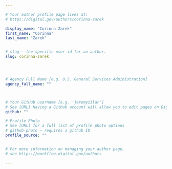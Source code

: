 ```yaml
---

# Your author profile page lives at:
# https://digital.gov/authors/corinna-zarek

display_name: "Corinna Zarek"
first_name: "Corinna"
last_name: "Zarek"


# slug — the specific user-id for an author.
slug: corinna-zarek




# Agency Full Name [e.g. U.S. General Services Administration]
agency_full_name: ""



# Your GitHub username [e.g. 'jeremyzilar']
# See [URL] Having a GitHub account will allow you to edit pages on DigitalGov. The image used in your GitHub account can also be used to populate your digital.gov profile photo.
github: ""

# Profile Photo
# See [URL] for a full list of profile photo options
# github-photo — requires a github ID
profile_source: ""


# For more information on managing your author page,
# see https://workflow.digital.gov/authors

---
```

